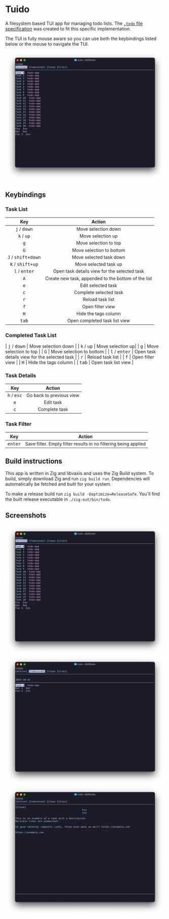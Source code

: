 # Tuido

A filesystem based TUI app for managing todo lists.
The [`.todo` file specification](./SPECIFICATION.md) was created to fit this specific implementation.

The TUI is fully mouse aware so you can use both the keybindings listed below or the mouse to navigate the TUI.

![Tuido task list at commit hash `a54d31b889781325677de1901731cd6b5e6b9aed`](./screenshots/task-list-a54d31b889781325677de1901731cd6b5e6b9aed.webp)


## Keybindings

### Task List

| Key | Action |
|:---:|:---:|
| <kbd>j</kbd> / <kbd>down</kbd> | Move selection down |
| <kbd>k</kbd> / <kbd>up</kbd> | Move selection up|
| <kbd>g</kbd> | Move selection to top |
| <kbd>G</kbd> | Move selection to bottom |
| <kbd>J</kbd> / <kbd>shift+down</kbd> | Move selected task down |
| <kbd>K</kbd> / <kbd>shift+up</kbd> | Move selected task up |
| <kbd>l</kbd> / <kbd>enter</kbd> | Open task details view for the selected task |
| <kbd>A</kbd> | Create new task, appended to the bottom of the list |
| <kbd>e</kbd> | Edit selected task |
| <kbd>c</kbd> | Complete selected task |
| <kbd>r</kbd> | Reload task list |
| <kbd>f</kbd> | Open filter view |
| <kbd>H</kbd> | Hide the tags column |
| <kbd>tab</kbd> | Open completed task list view |

### Completed Task List

| <kbd>j</kbd> / <kbd>down</kbd> | Move selection down |
| <kbd>k</kbd> / <kbd>up</kbd> | Move selection up|
| <kbd>g</kbd> | Move selection to top |
| <kbd>G</kbd> | Move selection to bottom |
| <kbd>l</kbd> / <kbd>enter</kbd> | Open task details view for the selected task |
| <kbd>r</kbd> | Reload task list |
| <kbd>f</kbd> | Open filter view |
| <kbd>H</kbd> | Hide the tags column |
| <kbd>tab</kbd> | Open task list view |

### Task Details

| Key | Action |
|:---:|:---:|
| <kbd>h</kbd> / <kbd>esc</kbd> | Go back to previous view |
| <kbd>e</kbd> | Edit task |
| <kbd>c</kbd> | Complete task |

### Task Filter

| Key | Action |
|:---:|:---:|
| <kbd>enter</kbd> | Save filter. Empty filter results in no filtering being applied |


## Build instructions

This app is written in Zig and libvaxis and uses the Zig Build system.
To build, simply download Zig and run `zig build run`.
Dependencies will automatically be fetched and built for your system.

To make a release build run `zig build -Doptimize=ReleaseSafe`.
You'll find the built release executable in `./zig-out/bin/todo`.

## Screenshots

![Tuido task list at commit hash `a54d31b889781325677de1901731cd6b5e6b9aed`](./screenshots/task-list-a54d31b889781325677de1901731cd6b5e6b9aed.webp)
![Tuido completed tasks at commit hash `a54d31b889781325677de1901731cd6b5e6b9aed`](./screenshots/completed-tasks-a54d31b889781325677de1901731cd6b5e6b9aed.webp)
![Tuido task details at commit hash `a54d31b889781325677de1901731cd6b5e6b9aed`](./screenshots/task-details-a54d31b889781325677de1901731cd6b5e6b9aed.webp)
